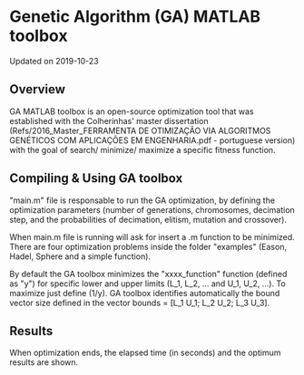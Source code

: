 # Genetic Algorithm (GA) MATLAB toolbox
Updated on 2019-10-23

## Overview

GA MATLAB toolbox is an open-source optimization tool that was established with the Colherinhas' master dissertation (Refs/2016_Master_FERRAMENTA DE OTIMIZAÇÃO VIA ALGORITMOS GENÉTICOS COM APLICAÇÕES EM ENGENHARIA.pdf - portuguese version) with the goal of search/ minimize/ maximize a specific fitness function.

## Compiling & Using GA toolbox

"main.m" file is responsable to run the GA optimization, by defining the optimization parameters (number of generations, chromosomes, decimation step, and the probabilities of decimation, elitism, mutation and crossover).

When main.m file is running will ask for insert a .m function to be minimized. There are four optimization problems inside the folder "examples" (Eason, Hadel, Sphere and a simple function).

By default the GA toolbox minimizes the "xxxx_function" function (defined as "y") for specific lower and upper limits (L_1, L_2, ... and U_1, U_2, ...). To maximize just define (1/y). GA toolbox identifies automatically the bound vector size defined in the vector bounds = [L_1 U_1; L_2 U_2; L_3 U_3].

## Results
When optimization ends, the elapsed time (in seconds) and the optimum results are shown.

